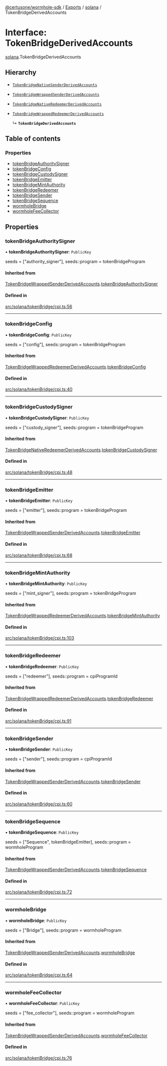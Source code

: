 [@certusone/wormhole-sdk](../README.md) / [Exports](../modules.md) / [solana](../modules/solana.md) / TokenBridgeDerivedAccounts

# Interface: TokenBridgeDerivedAccounts

[solana](../modules/solana.md).TokenBridgeDerivedAccounts

## Hierarchy

- [`TokenBridgeNativeSenderDerivedAccounts`](solana.TokenBridgeNativeSenderDerivedAccounts.md)

- [`TokenBridgeWrappedSenderDerivedAccounts`](solana.TokenBridgeWrappedSenderDerivedAccounts.md)

- [`TokenBridgeNativeRedeemerDerivedAccounts`](solana.TokenBridgeNativeRedeemerDerivedAccounts.md)

- [`TokenBridgeWrappedRedeemerDerivedAccounts`](solana.TokenBridgeWrappedRedeemerDerivedAccounts.md)

  ↳ **`TokenBridgeDerivedAccounts`**

## Table of contents

### Properties

- [tokenBridgeAuthoritySigner](solana.TokenBridgeDerivedAccounts.md#tokenbridgeauthoritysigner)
- [tokenBridgeConfig](solana.TokenBridgeDerivedAccounts.md#tokenbridgeconfig)
- [tokenBridgeCustodySigner](solana.TokenBridgeDerivedAccounts.md#tokenbridgecustodysigner)
- [tokenBridgeEmitter](solana.TokenBridgeDerivedAccounts.md#tokenbridgeemitter)
- [tokenBridgeMintAuthority](solana.TokenBridgeDerivedAccounts.md#tokenbridgemintauthority)
- [tokenBridgeRedeemer](solana.TokenBridgeDerivedAccounts.md#tokenbridgeredeemer)
- [tokenBridgeSender](solana.TokenBridgeDerivedAccounts.md#tokenbridgesender)
- [tokenBridgeSequence](solana.TokenBridgeDerivedAccounts.md#tokenbridgesequence)
- [wormholeBridge](solana.TokenBridgeDerivedAccounts.md#wormholebridge)
- [wormholeFeeCollector](solana.TokenBridgeDerivedAccounts.md#wormholefeecollector)

## Properties

### tokenBridgeAuthoritySigner

• **tokenBridgeAuthoritySigner**: `PublicKey`

seeds = ["authority_signer"], seeds::program = tokenBridgeProgram

#### Inherited from

[TokenBridgeWrappedSenderDerivedAccounts](solana.TokenBridgeWrappedSenderDerivedAccounts.md).[tokenBridgeAuthoritySigner](solana.TokenBridgeWrappedSenderDerivedAccounts.md#tokenbridgeauthoritysigner)

#### Defined in

[src/solana/tokenBridge/cpi.ts:56](https://github.com/wormhole-foundation/wormhole/blob/7bc96a1e/sdk/js/src/solana/tokenBridge/cpi.ts#L56)

___

### tokenBridgeConfig

• **tokenBridgeConfig**: `PublicKey`

seeds = ["config"], seeds::program = tokenBridgeProgram

#### Inherited from

[TokenBridgeWrappedRedeemerDerivedAccounts](solana.TokenBridgeWrappedRedeemerDerivedAccounts.md).[tokenBridgeConfig](solana.TokenBridgeWrappedRedeemerDerivedAccounts.md#tokenbridgeconfig)

#### Defined in

[src/solana/tokenBridge/cpi.ts:40](https://github.com/wormhole-foundation/wormhole/blob/7bc96a1e/sdk/js/src/solana/tokenBridge/cpi.ts#L40)

___

### tokenBridgeCustodySigner

• **tokenBridgeCustodySigner**: `PublicKey`

seeds = ["custody_signer"], seeds::program = tokenBridgeProgram

#### Inherited from

[TokenBridgeNativeRedeemerDerivedAccounts](solana.TokenBridgeNativeRedeemerDerivedAccounts.md).[tokenBridgeCustodySigner](solana.TokenBridgeNativeRedeemerDerivedAccounts.md#tokenbridgecustodysigner)

#### Defined in

[src/solana/tokenBridge/cpi.ts:48](https://github.com/wormhole-foundation/wormhole/blob/7bc96a1e/sdk/js/src/solana/tokenBridge/cpi.ts#L48)

___

### tokenBridgeEmitter

• **tokenBridgeEmitter**: `PublicKey`

seeds = ["emitter"], seeds::program = tokenBridgeProgram

#### Inherited from

[TokenBridgeWrappedSenderDerivedAccounts](solana.TokenBridgeWrappedSenderDerivedAccounts.md).[tokenBridgeEmitter](solana.TokenBridgeWrappedSenderDerivedAccounts.md#tokenbridgeemitter)

#### Defined in

[src/solana/tokenBridge/cpi.ts:68](https://github.com/wormhole-foundation/wormhole/blob/7bc96a1e/sdk/js/src/solana/tokenBridge/cpi.ts#L68)

___

### tokenBridgeMintAuthority

• **tokenBridgeMintAuthority**: `PublicKey`

seeds = ["mint_signer"], seeds::program = tokenBridgeProgram

#### Inherited from

[TokenBridgeWrappedRedeemerDerivedAccounts](solana.TokenBridgeWrappedRedeemerDerivedAccounts.md).[tokenBridgeMintAuthority](solana.TokenBridgeWrappedRedeemerDerivedAccounts.md#tokenbridgemintauthority)

#### Defined in

[src/solana/tokenBridge/cpi.ts:103](https://github.com/wormhole-foundation/wormhole/blob/7bc96a1e/sdk/js/src/solana/tokenBridge/cpi.ts#L103)

___

### tokenBridgeRedeemer

• **tokenBridgeRedeemer**: `PublicKey`

seeds = ["redeemer"], seeds::program = cpiProgramId

#### Inherited from

[TokenBridgeWrappedRedeemerDerivedAccounts](solana.TokenBridgeWrappedRedeemerDerivedAccounts.md).[tokenBridgeRedeemer](solana.TokenBridgeWrappedRedeemerDerivedAccounts.md#tokenbridgeredeemer)

#### Defined in

[src/solana/tokenBridge/cpi.ts:91](https://github.com/wormhole-foundation/wormhole/blob/7bc96a1e/sdk/js/src/solana/tokenBridge/cpi.ts#L91)

___

### tokenBridgeSender

• **tokenBridgeSender**: `PublicKey`

seeds = ["sender"], seeds::program = cpiProgramId

#### Inherited from

[TokenBridgeWrappedSenderDerivedAccounts](solana.TokenBridgeWrappedSenderDerivedAccounts.md).[tokenBridgeSender](solana.TokenBridgeWrappedSenderDerivedAccounts.md#tokenbridgesender)

#### Defined in

[src/solana/tokenBridge/cpi.ts:60](https://github.com/wormhole-foundation/wormhole/blob/7bc96a1e/sdk/js/src/solana/tokenBridge/cpi.ts#L60)

___

### tokenBridgeSequence

• **tokenBridgeSequence**: `PublicKey`

seeds = ["Sequence", tokenBridgeEmitter], seeds::program = wormholeProgram

#### Inherited from

[TokenBridgeWrappedSenderDerivedAccounts](solana.TokenBridgeWrappedSenderDerivedAccounts.md).[tokenBridgeSequence](solana.TokenBridgeWrappedSenderDerivedAccounts.md#tokenbridgesequence)

#### Defined in

[src/solana/tokenBridge/cpi.ts:72](https://github.com/wormhole-foundation/wormhole/blob/7bc96a1e/sdk/js/src/solana/tokenBridge/cpi.ts#L72)

___

### wormholeBridge

• **wormholeBridge**: `PublicKey`

seeds = ["Bridge"], seeds::program = wormholeProgram

#### Inherited from

[TokenBridgeWrappedSenderDerivedAccounts](solana.TokenBridgeWrappedSenderDerivedAccounts.md).[wormholeBridge](solana.TokenBridgeWrappedSenderDerivedAccounts.md#wormholebridge)

#### Defined in

[src/solana/tokenBridge/cpi.ts:64](https://github.com/wormhole-foundation/wormhole/blob/7bc96a1e/sdk/js/src/solana/tokenBridge/cpi.ts#L64)

___

### wormholeFeeCollector

• **wormholeFeeCollector**: `PublicKey`

seeds = ["fee_collector"], seeds::program = wormholeProgram

#### Inherited from

[TokenBridgeWrappedSenderDerivedAccounts](solana.TokenBridgeWrappedSenderDerivedAccounts.md).[wormholeFeeCollector](solana.TokenBridgeWrappedSenderDerivedAccounts.md#wormholefeecollector)

#### Defined in

[src/solana/tokenBridge/cpi.ts:76](https://github.com/wormhole-foundation/wormhole/blob/7bc96a1e/sdk/js/src/solana/tokenBridge/cpi.ts#L76)
